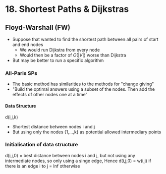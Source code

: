 # 18. Shortest Paths & Dijkstras


## Floyd-Warshall (FW)

- Suppose that wanted to find the shortest path between all pairs of start and end nodes
	- We would run Dijkstra from every node
	- Would then be a factor of $O(|V|)$ worse than Dijkstra
- But may be better to run a specific algorithm

### All-Paris SPs
- The basic method has similarities to the methods for "change giving"
- "Build the optimal answers using a subset of the nodes. Then add the effects of other nodes one at a time"

#### Data Structure
d(i,j,k) 
- Shortest distance between nodes i and j
- But using only the nodes {1,...,k} as potential allowed intermediary points

### Initialisation of data structure
d(i,j,0) = best distance between nodes i and j, but not using any intermediate nodes,
so only using a singe edge, Hence
d(i,j,0) = w(i,j) if there is an edge i to j = Inf otherwise